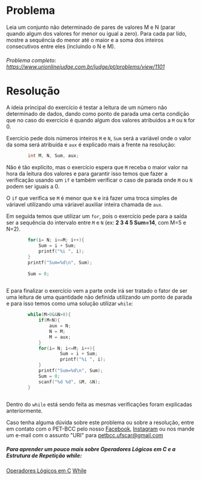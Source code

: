 # Problema

Leia um conjunto não determinado de pares de valores M e N (parar quando algum dos valores for menor ou igual a zero). Para cada par lido, mostre a sequência do menor até o maior e a soma dos inteiros consecutivos entre eles (incluindo o N e M).

###### Problema completo: https://www.urionlinejudge.com.br/judge/pt/problems/view/1101

# Resolução

A ideia principal do exercício é testar a leitura de um número não determinado de dados, dando como ponto de parada uma certa condição que no caso do exercício é quando algum dos valores atribuidos a `M` ou `N` for 0.

Exercício pede dois números inteiros `M` e `N`, `Sum` será a variável onde o valor da soma será atribuída e `aux` é explicado mais a frente na resolução:

```c
        int M, N, Sum, aux;
```
Não é tão explícito, mas o exercício espera que `M` receba o maior valor na hora da leitura dos valores e para garantir isso temos que fazer a verificação usando um `if` e também verificar o caso de parada onde `M` ou `N` podem ser iguais a 0.

O `if` que verifica se `M` é menor que `N` e irá fazer uma troca simples de váriavel utilizando uma váriavel auxiliar inteira chamada de `aux`.

Em seguida temos que utilizar um `for`, pois o exercício pede para a saída ser a sequência do intervalo entre `M` e `N` (ex:
**2 3 4 5 Sum=14**, com M=5 e N=2).

```c
        for(i= N; i<=M; i++){
            Sum = i + Sum;
            printf("%i ", i);
        }
        printf("Sum=%d\n", Sum);
        
        Sum = 0;
 
```
E para finalizar o exercício vem a parte onde irá ser tratado o fator de ser uma leitura de uma quantidade não definida utilizando um ponto de parada e para isso temos como uma solução utilizar `while`:

```c
        while(M>0&&N>0){
            if(M<N){
                aux = N;
                N = M;
                M = aux;
            }
            for(i= N; i<=M; i++){
                    Sum = i + Sum;
                    printf("%i ", i);
            }
            printf("Sum=%d\n", Sum);
            Sum = 0;
            scanf("%d %d", &M, &N);
        }
    
```
Dentro do `while` está sendo feita as mesmas verificações foram explicadas anteriormente.

Caso tenha alguma dúvida sobre este problema ou sobre a resolução, entre em contato com o PET-BCC pelo nosso
[Facebook](https://www.facebook.com/petbcc/),
[Instagram](https://www.instagram.com/petbcc.ufscar/)
ou nos mande um e-mail com o assunto "URI" para petbcc.ufscar@gmail.com

##### Para aprender um pouco mais sobre Operadores Lógicos em C e a Estrutura de Repetição while:
[Operadores Lógicos em C](http://linguagemc.com.br/operadores-logicos-em-c/#:~:text=Os%20operadores%20lógicos%20são%20utilizados,condições%20simples%20em%20expressões%20lógicas.)
[While](http://linguagemc.com.br/o-comando-while-em-c/)

